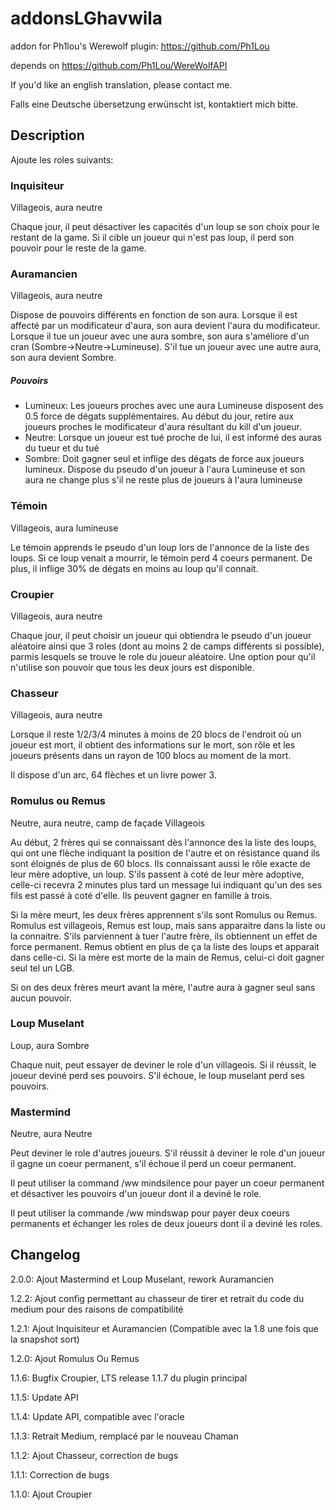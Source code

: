 # addonsLGhavwila
addon for Ph1lou's Werewolf plugin: https://github.com/Ph1Lou

depends on https://github.com/Ph1Lou/WereWolfAPI

If you'd like an english translation, please contact me.

Falls eine Deutsche übersetzung erwünscht ist, kontaktiert mich bitte.

## Description

Ajoute les roles suivants:

### Inquisiteur

Villageois, aura neutre

Chaque jour, il peut désactiver les capacités d'un loup se son choix pour le restant de la game. 
Si il cible un joueur qui n'est pas loup, il perd son pouvoir pour le reste de la game.

### Auramancien

Villageois, aura neutre

Dispose de pouvoirs différents en fonction de son aura.
Lorsque il est affecté par un modificateur d'aura, son aura devient l'aura du modificateur. Lorsque il tue un joueur avec une aura sombre, son aura s'améliore d'un cran (Sombre->Neutre->Lumineuse). S'il tue un joueur avec une autre aura, son aura devient Sombre.

##### Pouvoirs
* Lumineux: Les joueurs proches avec une aura Lumineuse disposent des 0.5 force de dégats supplémentaires. Au début du jour, retire aux joueurs proches le modificateur d'aura résultant du kill d'un joueur.
* Neutre: Lorsque un joueur est tué proche de lui, il est informé des auras du tueur et du tué
* Sombre: Doit gagner seul et inflige des dégats de force aux joueurs lumineux. Dispose du pseudo d'un joueur à l'aura Lumineuse et son aura ne change plus s'il ne reste plus de joueurs à l'aura lumineuse

### Témoin

Villageois, aura lumineuse

Le témoin apprends le pseudo d'un loup lors de l'annonce de la liste des loups. Si ce loup venait a mourrir, le témoin perd 4 coeurs permanent. De plus, il inflige 30% de dégats en moins au loup qu'il connait.

### Croupier

Villageois, aura neutre

Chaque jour, il peut choisir un joueur qui obtiendra le pseudo d'un joueur aléatoire ainsi que 3 roles (dont au moins 2 de camps différents si possible), parmis lesquels se trouve le role du joueur aléatoire. Une option pour qu'il n'utilise son pouvoir que tous les deux jours est disponible.

### Chasseur

Villageois, aura neutre

Lorsque il reste 1/2/3/4 minutes à moins de 20 blocs de l'endroit où un joueur est mort, il obtient des informations sur le mort, son rôle et les joueurs présents dans un rayon de 100 blocs au moment de la mort.

Il dispose d'un arc, 64 flèches et un livre power 3.

### Romulus ou Remus

Neutre, aura neutre, camp de façade Villageois

Au début, 2 frères qui se connaissant dès l'annonce des la liste des loups, qui ont une flèche indiquant la position de l'autre et on résistance quand ils sont éloignés de plus de 60 blocs. Ils connaissant aussi le rôle exacte de leur mère adoptive, un loup. S'ils passent à coté de leur mère adoptive, celle-ci recevra 2 minutes plus tard un message lui indiquant qu'un des ses fils est passé à coté d'elle. Ils peuvent gagner en famille à trois.

Si la mère meurt, les deux frères apprennent s'ils sont Romulus ou Remus. Romulus est villageois, Remus est loup, mais sans apparaitre dans la liste ou la connaitre. S'ils parviennent à tuer l'autre frère, ils obtiennent un effet de force permanent. Remus obtient en plus de ça la liste des loups et apparait dans celle-ci. Si la mère est morte de la main de Remus, celui-ci doit gagner seul tel un LGB.

Si on des deux frères meurt avant la mère, l'autre aura à gagner seul sans aucun pouvoir.

### Loup Muselant

Loup, aura Sombre

Chaque nuit, peut essayer de deviner le role d'un villageois. Si il réussit, le joueur deviné perd ses pouvoirs. S'il échoue, le loup muselant perd ses pouvoirs.

### Mastermind

Neutre, aura Neutre

Peut deviner le role d'autres joueurs. S'il réussit à deviner le role d'un joueur il gagne un coeur permanent, s'il échoue il perd un coeur permanent.

Il peut utiliser la command /ww mindsilence <pseudo> pour payer un coeur permanent et désactiver les pouvoirs d'un joueur dont il a deviné le role.

Il peut utiliser la commande /ww mindswap <pseudo> <pseudo> pour payer deux coeurs permanents et échanger les roles de deux joueurs dont il a deviné les roles.

## Changelog

2.0.0: Ajout Mastermind et Loup Muselant, rework Auramancien

1.2.2: Ajout config permettant au chasseur de tirer et retrait du code du medium pour des raisons de compatibilité

1.2.1: Ajout Inquisiteur et Auramancien (Compatible avec la 1.8 une fois que la snapshot sort)

1.2.0: Ajout Romulus Ou Remus

1.1.6: Bugfix Croupier, LTS release 1.1.7 du plugin principal

1.1.5: Update API

1.1.4: Update API, compatible avec l'oracle

1.1.3: Retrait Medium, remplacé par le nouveau Chaman

1.1.2: Ajout Chasseur, correction de bugs

1.1.1: Correction de bugs

1.1.0: Ajout Croupier



